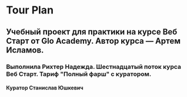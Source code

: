 # Tour Plan

## Учебный проект для практики на курсе Веб Старт от Glo Academy. Автор курса — Артем Исламов.

### Выполнила Рихтер Надежда. Шестнадцатый поток курса Веб Старт. Тариф "Полный фарш" с куратором.

#### Куратор Станислав Юшкевич
